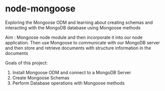# node-mongoose
Exploring the Mongoose ODM and learning about creating schemas and interacting with the MongoDB database using Mongoose methods

Aim : Mongoose node module and then incorporate it into our node application.
Then use Mongoose to communicate with
our MongoDB server and then store and retrieve
documents with structure information in the documents


Goals of this project:

   1. Install Mongoose ODM and connect to a MongoDB Server
   2. Create Mongoose Schemas
   3. Perform Database operations with Mongoose methods
